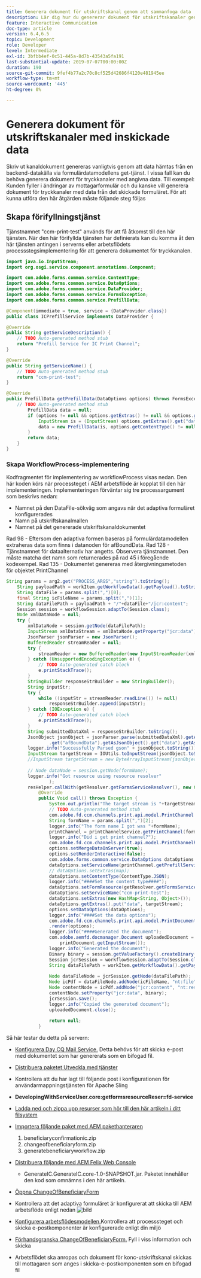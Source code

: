 ```yaml
---
title: Generera dokument för utskriftskanal genom att sammanfoga data
description: Lär dig hur du genererar dokument för utskriftskanaler genom att sammanfoga data som finns i indataströmmen
feature: Interactive Communication
doc-type: article
version: 6.4,6.5
topic: Development
role: Developer
level: Intermediate
exl-id: 3bfbb4ef-0c51-445a-8d7b-43543a5fa191
last-substantial-update: 2019-07-07T00:00:00Z
duration: 190
source-git-commit: 9fef4b77a2c70c8cf525d42686f4120e481945ee
workflow-type: tm+mt
source-wordcount: '445'
ht-degree: 0%

---
```


# Generera dokument för utskriftskanaler med inskickade data

Skriv ut kanaldokument genereras vanligtvis genom att data hämtas från en backend-datakälla via formulärdatamodellens get-tjänst. I vissa fall kan du behöva generera dokument för tryckkanaler med angivna data. Till exempel: Kunden fyller i ändringar av mottagarformulär och du kanske vill generera dokument för tryckkanaler med data från det skickade formuläret. För att kunna utföra den här åtgärden måste följande steg följas

## Skapa förifyllningstjänst

Tjänstnamnet &quot;ccm-print-test&quot; används för att få åtkomst till den här tjänsten. När den här förifyllda tjänsten har definierats kan du komma åt den här tjänsten antingen i serverns eller arbetsflödets processstegsimplementering för att generera dokumentet för tryckkanalen.

```java
import java.io.InputStream;
import org.osgi.service.component.annotations.Component;

import com.adobe.forms.common.service.ContentType;
import com.adobe.forms.common.service.DataOptions;
import com.adobe.forms.common.service.DataProvider;
import com.adobe.forms.common.service.FormsException;
import com.adobe.forms.common.service.PrefillData;

@Component(immediate = true, service = {DataProvider.class})
public class ICPrefillService implements DataProvider {

@Override
public String getServiceDescription() {
    // TODO Auto-generated method stub
    return "Prefill Service for IC Print Channel";
}

@Override
public String getServiceName() {
    // TODO Auto-generated method stub
    return "ccm-print-test";
}

@Override
public PrefillData getPrefillData(DataOptions options) throws FormsException {
    // TODO Auto-generated method stub
        PrefillData data = null;
        if (options != null && options.getExtras() != null && options.getExtras().get("data") != null) {
            InputStream is = (InputStream) options.getExtras().get("data");
            data = new PrefillData(is, options.getContentType() != null ? options.getContentType() : ContentType.JSON);
        }
        return data;
    }
}
```

### Skapa WorkflowProcess-implementering

Kodfragmentet för implementering av workflowProcess visas nedan. Den här koden körs när processteget i AEM arbetsflöde är kopplat till den här implementeringen. Implementeringen förväntar sig tre processargument som beskrivs nedan:

* Namnet på den DataFile-sökväg som angavs när det adaptiva formuläret konfigurerades
* Namn på utskriftskanalmallen
* Namnet på det genererade utskriftskanaldokumentet

Rad 98 - Eftersom den adaptiva formen baseras på formulärdatamodellen extraheras data som finns i datanoden för afBoundData.
Rad 128 - Tjänstnamnet för dataalternativ har angetts. Observera tjänstnamnet. Den måste matcha det namn som returnerades på rad 45 i föregående kodexempel.
Rad 135 - Dokumentet genereras med återgivningsmetoden för objektet PrintChannel


```java
String params = arg2.get("PROCESS_ARGS","string").toString();
    String payloadPath = workItem.getWorkflowData().getPayload().toString();
    String dataFile = params.split(",")[0];
    final String icFileName = params.split(",")[1];
    String dataFilePath = payloadPath + "/"+dataFile+"/jcr:content";
    Session session = workflowSession.adaptTo(Session.class);
    Node xmlDataNode = null;
    try {
        xmlDataNode = session.getNode(dataFilePath);
        InputStream xmlDataStream = xmlDataNode.getProperty("jcr:data").getBinary().getStream();
        JsonParser jsonParser = new JsonParser();
        BufferedReader streamReader = null;
        try {
            streamReader = new BufferedReader(new InputStreamReader(xmlDataStream, "UTF-8"));
        } catch (UnsupportedEncodingException e) {
            // TODO Auto-generated catch block
            e.printStackTrace();
        }
        StringBuilder responseStrBuilder = new StringBuilder();
        String inputStr;
        try {
            while ((inputStr = streamReader.readLine()) != null)
                responseStrBuilder.append(inputStr);
        } catch (IOException e) {
            // TODO Auto-generated catch block
            e.printStackTrace();
        }
        String submittedDataXml = responseStrBuilder.toString();
        JsonObject jsonObject = jsonParser.parse(submittedDataXml).getAsJsonObject().get("afData").getAsJsonObject()
                .get("afBoundData").getAsJsonObject().get("data").getAsJsonObject();
        logger.info("Successfully Parsed gson" + jsonObject.toString());
        InputStream targetStream = IOUtils.toInputStream(jsonObject.toString());
        //InputStream targetStream = new ByteArrayInputStream(jsonObject.toString().getBytes());
        
        // Node dataNode = session.getNode(formName);
        logger.info("Got resource using resource resolver"
                );
        resHelper.callWith(getResolver.getFormsServiceResolver(), new Callable<Void>() {
            @Override
            public Void call() throws Exception {
                System.out.println("The target stream is "+targetStream.available());
                // TODO Auto-generated method stub
                com.adobe.fd.ccm.channels.print.api.model.PrintChannel printChannel = null;
                String formName = params.split(",")[2];
                logger.info("The form name I got was "+formName);
                printChannel = printChannelService.getPrintChannel(formName);
                logger.info("Did i get print channel?");
                com.adobe.fd.ccm.channels.print.api.model.PrintChannelRenderOptions options = new com.adobe.fd.ccm.channels.print.api.model.PrintChannelRenderOptions();
                options.setMergeDataOnServer(true);
                options.setRenderInteractive(false);
                com.adobe.forms.common.service.DataOptions dataOptions = new com.adobe.forms.common.service.DataOptions();
                dataOptions.setServiceName(printChannel.getPrefillService());
                // dataOptions.setExtras(map);
                dataOptions.setContentType(ContentType.JSON);
                logger.info("####Set the content type####");
                dataOptions.setFormResource(getResolver.getFormsServiceResolver().getResource(formName));
                dataOptions.setServiceName("ccm-print-test");
                dataOptions.setExtras(new HashMap<String, Object>());
                dataOptions.getExtras().put("data", targetStream);
                options.setDataOptions(dataOptions);
                logger.info("####Set the data options");
                com.adobe.fd.ccm.channels.print.api.model.PrintDocument printDocument = printChannel
                .render(options);
                logger.info("####Generated the document");
                com.adobe.aemfd.docmanager.Document uploadedDocument = new com.adobe.aemfd.docmanager.Document(
                    printDocument.getInputStream());
                logger.info("Generated the document");
                Binary binary = session.getValueFactory().createBinary(printDocument.getInputStream());
                Session jcrSession = workflowSession.adaptTo(Session.class);
                String dataFilePath = workItem.getWorkflowData().getPayload().toString();
                
                Node dataFileNode = jcrSession.getNode(dataFilePath);
                Node icPdf = dataFileNode.addNode(icFileName, "nt:file");
                Node contentNode = icPdf.addNode("jcr:content", "nt:resource");
                contentNode.setProperty("jcr:data", binary);
                jcrSession.save();
                logger.info("Copied the generated document");
                uploadedDocument.close();
                
                return null;
            }
```

Så här testar du detta på servern:

* [Konfigurera Day CQ Mail Service.](https://helpx.adobe.com/experience-manager/6-5/communities/using/email.html) Detta behövs för att skicka e-post med dokumentet som har genererats som en bifogad fil.
* [Distribuera paketet Utveckla med tjänster](/help/forms/assets/common-osgi-bundles/DevelopingWithServiceUser.jar)
* Kontrollera att du har lagt till följande post i konfigurationen för användarmappningstjänsten för Apache Sling
* **DevelopingWithServiceUser.core:getformsresourceReser=fd-service**
* [Ladda ned och zippa upp resurser som hör till den här artikeln i ditt filsystem](assets/prefillservice.zip)
* [Importera följande paket med AEM pakethanteraren](http://localhost:4502/crx/packmgr/index.jsp)
   1. beneficiaryconfirmationic.zip
   2. changeofbeneficiaryform.zip
   3. generatebeneficiaryworkflow.zip
* [Distribuera följande med AEM Felix Web Console](http://localhost:4502/system/console/bundles)

   * GenerateIC.GenerateIC.core-1.0-SNAPSHOT.jar. Paketet innehåller den kod som omnämns i den här artikeln.

* [Öppna ChangeOfBeneficiaryForm](http://localhost:4502/content/dam/formsanddocuments/changebeneficiary/jcr:content?wcmmode=disabled)
* Kontrollera att det adaptiva formuläret är konfigurerat att skicka till AEM arbetsflöde enligt nedan
  ![bild](assets/generateic.PNG)
* [Konfigurera arbetsflödesmodellen.](http://localhost:4502/editor.html/conf/global/settings/workflow/models/ChangesToBeneficiary.html)Kontrollera att processsteget och skicka e-postkomponenter är konfigurerade enligt din miljö
* [Förhandsgranska ChangeOfBeneficiaryForm.](http://localhost:4502/content/dam/formsanddocuments/changebeneficiary/jcr:content?wcmmode=disabled) Fyll i viss information och skicka
* Arbetsflödet ska anropas och dokument för konc-utskriftskanal skickas till mottagaren som anges i skicka-e-postkomponenten som en bifogad fil
